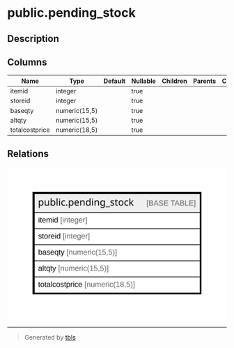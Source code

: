# public.pending_stock

## Description

## Columns

| Name | Type | Default | Nullable | Children | Parents | Comment |
| ---- | ---- | ------- | -------- | -------- | ------- | ------- |
| itemid | integer |  | true |  |  |  |
| storeid | integer |  | true |  |  |  |
| baseqty | numeric(15,5) |  | true |  |  |  |
| altqty | numeric(15,5) |  | true |  |  |  |
| totalcostprice | numeric(18,5) |  | true |  |  |  |

## Relations

![er](public.pending_stock.svg)

---

> Generated by [tbls](https://github.com/k1LoW/tbls)
